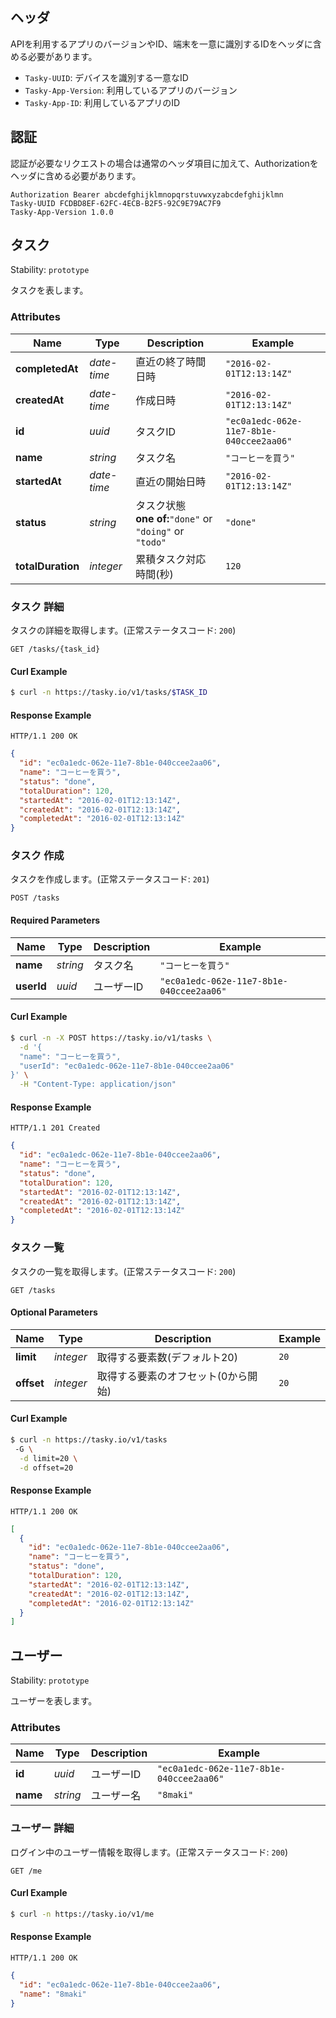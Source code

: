 ## ヘッダ

APIを利用するアプリのバージョンやID、端末を一意に識別するIDをヘッダに含める必要があります。

- `Tasky-UUID`: デバイスを識別する一意なID
- `Tasky-App-Version`: 利用しているアプリのバージョン
- `Tasky-App-ID`: 利用しているアプリのID

## 認証

認証が必要なリクエストの場合は通常のヘッダ項目に加えて、Authorizationをヘッダに含める必要があります。

```
Authorization Bearer abcdefghijklmnopqrstuvwxyzabcdefghijklmn
Tasky-UUID FCDBD8EF-62FC-4ECB-B2F5-92C9E79AC7F9
Tasky-App-Version 1.0.0
```


## <a name="resource-task">タスク</a>

Stability: `prototype`

タスクを表します。

### Attributes

| Name | Type | Description | Example |
| ------- | ------- | ------- | ------- |
| **completedAt** | *date-time* | 直近の終了時間日時 | `"2016-02-01T12:13:14Z"` |
| **createdAt** | *date-time* | 作成日時 | `"2016-02-01T12:13:14Z"` |
| **id** | *uuid* | タスクID | `"ec0a1edc-062e-11e7-8b1e-040ccee2aa06"` |
| **name** | *string* | タスク名 | `"コーヒーを買う"` |
| **startedAt** | *date-time* | 直近の開始日時 | `"2016-02-01T12:13:14Z"` |
| **status** | *string* | タスク状態<br/> **one of:**`"done"` or `"doing"` or `"todo"` | `"done"` |
| **totalDuration** | *integer* | 累積タスク対応時間(秒) | `120` |

### <a name="link-GET-task-/tasks/{(%23%2Fdefinitions%2Ftask%2Fdefinitions%2Fidentity)}">タスク 詳細</a>

タスクの詳細を取得します。(正常ステータスコード: `200`)

```
GET /tasks/{task_id}
```


#### Curl Example

```bash
$ curl -n https://tasky.io/v1/tasks/$TASK_ID
```


#### Response Example

```
HTTP/1.1 200 OK
```

```json
{
  "id": "ec0a1edc-062e-11e7-8b1e-040ccee2aa06",
  "name": "コーヒーを買う",
  "status": "done",
  "totalDuration": 120,
  "startedAt": "2016-02-01T12:13:14Z",
  "createdAt": "2016-02-01T12:13:14Z",
  "completedAt": "2016-02-01T12:13:14Z"
}
```

### <a name="link-POST-task-/tasks">タスク 作成</a>

タスクを作成します。(正常ステータスコード: `201`)

```
POST /tasks
```

#### Required Parameters

| Name | Type | Description | Example |
| ------- | ------- | ------- | ------- |
| **name** | *string* | タスク名 | `"コーヒーを買う"` |
| **userId** | *uuid* | ユーザーID | `"ec0a1edc-062e-11e7-8b1e-040ccee2aa06"` |



#### Curl Example

```bash
$ curl -n -X POST https://tasky.io/v1/tasks \
  -d '{
  "name": "コーヒーを買う",
  "userId": "ec0a1edc-062e-11e7-8b1e-040ccee2aa06"
}' \
  -H "Content-Type: application/json"
```


#### Response Example

```
HTTP/1.1 201 Created
```

```json
{
  "id": "ec0a1edc-062e-11e7-8b1e-040ccee2aa06",
  "name": "コーヒーを買う",
  "status": "done",
  "totalDuration": 120,
  "startedAt": "2016-02-01T12:13:14Z",
  "createdAt": "2016-02-01T12:13:14Z",
  "completedAt": "2016-02-01T12:13:14Z"
}
```

### <a name="link-GET-task-/tasks">タスク 一覧</a>

タスクの一覧を取得します。(正常ステータスコード: `200`)

```
GET /tasks
```

#### Optional Parameters

| Name | Type | Description | Example |
| ------- | ------- | ------- | ------- |
| **limit** | *integer* | 取得する要素数(デフォルト20) | `20` |
| **offset** | *integer* | 取得する要素のオフセット(0から開始) | `20` |


#### Curl Example

```bash
$ curl -n https://tasky.io/v1/tasks
 -G \
  -d limit=20 \
  -d offset=20
```


#### Response Example

```
HTTP/1.1 200 OK
```

```json
[
  {
    "id": "ec0a1edc-062e-11e7-8b1e-040ccee2aa06",
    "name": "コーヒーを買う",
    "status": "done",
    "totalDuration": 120,
    "startedAt": "2016-02-01T12:13:14Z",
    "createdAt": "2016-02-01T12:13:14Z",
    "completedAt": "2016-02-01T12:13:14Z"
  }
]
```


## <a name="resource-user">ユーザー</a>

Stability: `prototype`

ユーザーを表します。

### Attributes

| Name | Type | Description | Example |
| ------- | ------- | ------- | ------- |
| **id** | *uuid* | ユーザーID | `"ec0a1edc-062e-11e7-8b1e-040ccee2aa06"` |
| **name** | *string* | ユーザー名 | `"8maki"` |

### <a name="link-GET-user-/me">ユーザー 詳細</a>

ログイン中のユーザー情報を取得します。(正常ステータスコード: `200`)

```
GET /me
```


#### Curl Example

```bash
$ curl -n https://tasky.io/v1/me
```


#### Response Example

```
HTTP/1.1 200 OK
```

```json
{
  "id": "ec0a1edc-062e-11e7-8b1e-040ccee2aa06",
  "name": "8maki"
}
```


